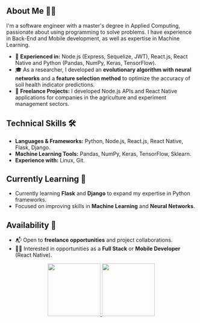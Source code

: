 <div>
    <div align=left>
        <h2>About Me 👨‍💻</h2>
        <p>I'm a software engineer with a master's degree in Applied Computing, passionate about using programming to solve problems.
            I have experience in Back-End and Mobile development, as well as expertise in Machine
            Learning.</p>
        <ul>
            <li>🔎 <strong>Experienced in:</strong> Node.js (Express,
                Sequelize, JWT), React.js, React Native and Python (Pandas, NumPy, Keras, TensorFlow).</li>
            <li>🎓 As a researcher, I developed an <strong>evolutionary algorithm with neural networks</strong> and a
                <strong>feature selection method</strong> to optimize the accuracy of soil health indicator predictions.
            </li>
            <li>🚀 <strong>Freelance Projects:</strong> I developed Node.js APIs and React Native applications for
                companies in the agriculture and experiment management sectors.</li>
        </ul>
        <h2>Technical Skills 🛠️</h2>
        <ul>
            <li><strong>Languages & Frameworks:</strong> Python, Node.js, React.js, React Native, Flask, Django.</li>
            <li><strong>Machine Learning Tools:</strong> Pandas, NumPy, Keras, TensorFlow, Sklearn.</li>
            <li><strong>Experience with:</strong> Linux, Git.</li>
        </ul>
        <h2>Currently Learning 🌱</h2>
        <ul>
            <li>Currently learning <strong>Flask</strong> and <strong>Django</strong> to expand my expertise in Python
                frameworks.</li>
            <li>Focused on improving skills in <strong>Machine Learning</strong> and <strong>Neural Networks</strong>.
            </li>
        </ul>
        <h2>Availability 👋</h2>
        <ul>
            <li>📬 Open to <strong>freelance opportunities</strong> and project collaborations.</li>
            <li>👨‍💻 Interested in opportunities as a <strong>Full Stack</strong> or <strong>Mobile Developer</strong>
                (React Native).</li>
        </ul>
    </div>
    <div align="center">
        <a href="https://github.com/Renannr">
            <img height="140em"
                src="https://github-readme-stats.vercel.app/api?username=Renannr&show_icons=true&theme=dark&include_all_commits=true&count_private=true" />
            <img height="140em"
                src="https://github-readme-stats.vercel.app/api/top-langs/?username=Renannr&layout=compact&langs_count=7&theme=dark" />
    </div>
</div>

